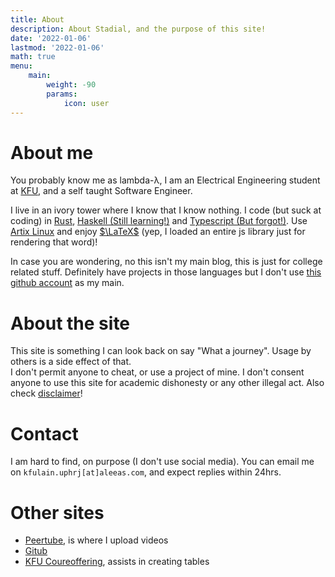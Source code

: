 ```yaml
---
title: About
description: About Stadial, and the purpose of this site!
date: '2022-01-06'
lastmod: '2022-01-06'
math: true
menu:
    main: 
        weight: -90
        params:
            icon: user
---
```


# About me

You probably know me as lambda-λ, I am an Electrical Engineering
student at [KFU](https://kfu.edu.sa/), and a self taught Software
Engineer.

I live in an ivory tower where I know that I know nothing. I code (but
suck at coding) in [Rust](https://www.rust-lang.org/),
[Haskell (Still learning!)](https://haskell.org/)
and [Typescript (But forgot!)](https://www.typescriptlang.org/). Use [Artix
Linux](https://artixlinux.org/) and enjoy [$\LaTeX$](TODO:LINK_LATEX!) (yep,
I loaded an entire js library just for rendering that word)!  

In case you are wondering, no this isn't my main blog, this is just
for college related stuff. Definitely have projects in those languages
but I don't use [this github account](https://github.com/stadial) as
my main.

# About the site
This site is something I can look back on say "What a journey". Usage
by others is a side effect of that.  
I don't permit anyone to cheat, or use a project of mine. I don't consent
anyone to use this site for academic dishonesty or any other illegal
act. Also check [disclaimer](/disclaimer)!

# Contact
I am hard to find, on purpose (I don't use social media). You can email
me on `kfulain.uphrj[at]aleeas.com`, and expect replies within 24hrs.


# Other sites

- [Peertube](https://diode.zone/c/stadial/videos), is where I upload videos
- [Gitub](https://github.com/stadial)
- [KFU Coureoffering](https://courseoffering.github.io/), assists in creating tables
